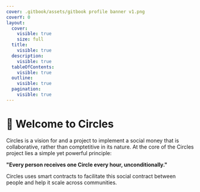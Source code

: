 ```yaml
---
cover: .gitbook/assets/gitbook profile banner v1.png
coverY: 0
layout:
  cover:
    visible: true
    size: full
  title:
    visible: true
  description:
    visible: true
  tableOfContents:
    visible: true
  outline:
    visible: true
  pagination:
    visible: true
---
```


# 👋 Welcome to Circles

Circles is a vision for and a project to implement a social money that is collaborative, rather than comptetitive in its nature. At the core of the Circles project lies a simple yet powerful principle:

**"Every person receives one Circle every hour, unconditionally."**

Circles uses smart contracts to facilitate this social contract between people and help it scale across communities.

